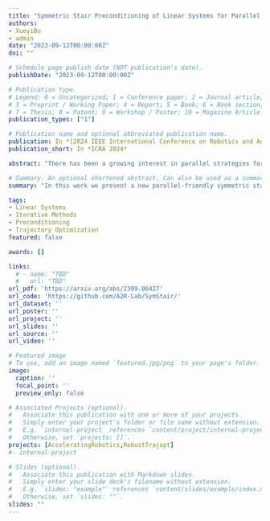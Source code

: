 ```yaml
---
title: "Symmetric Stair Preconditioning of Linear Systems for Parallel Trajectory Optimization"
authors:
- XueyiBu
- admin
date: "2023-09-12T00:00:00Z"
doi: ""

# Schedule page publish date (NOT publication's date).
publishDate: "2023-09-12T00:00:00Z"

# Publication type.
# Legend: 0 = Uncategorized; 1 = Conference paper; 2 = Journal article;
# 3 = Preprint / Working Paper; 4 = Report; 5 = Book; 6 = Book section;
# 7 = Thesis; 8 = Patent; 9 = Workshop / Poster; 10 = Magazine Article
publication_types: ["1"]

# Publication name and optional abbreviated publication name.
publication: In *[2024 IEEE International Conference on Robotics and Automation (ICRA)](http://ieee-icra.org/)*
publication_short: In *ICRA 2024*

abstract: "There has been a growing interest in parallel strategies for solving trajectory optimization problems. One key step in many algorithmic approaches to trajectory optimization is the solution of moderately-large and sparse linear systems. Iterative methods are particularly well-suited for parallel solves of such systems. However, fast and stable convergence of iterative methods is reliant on the application of a high-quality preconditioner that reduces the spread and increase the clustering of the eigenvalues of the target matrix. To improve the performance of these approaches, we present a new parallel-friendly symmetric stair preconditioner. We prove that our preconditioner has advantageous theoretical properties when used in conjunction with iterative methods for trajectory optimization such as a more clustered eigenvalue spectrum. Numerical experiments with typical trajectory optimization problems reveal that as compared to the best alternative parallel preconditioner from the literature, our symmetric stair preconditioner provides up to a 34% reduction in condition number and up to a 25% reduction in the number of resulting linear system solver iterations."

# Summary. An optional shortened abstract. Can also be used as a summary for an extended abstract or poster etc.
summary: "In this work we present a new parallel-friendly symmetric stair preconditioner. We prove that our preconditioner has advantageous theoretical properties when used in conjunction with iterative methods for trajectory optimization such as a more clustered eigenvalue spectrum. Numerical experiments with typical trajectory optimization problems reveal that as compared to the best alternative parallel preconditioner from the literature, our symmetric stair preconditioner provides up to a 34% reduction in condition number and up to a 25% reduction in the number of resulting linear system solver iterations."

tags:
- Linear Systems
- Iterative Methods
- Preconditioning
- Trajectory Optimization
featured: false

awards: []

links:
  # - name: "TBD"
  #   url: "TBD"
url_pdf: 'https://arxiv.org/abs/2309.06427'
url_code: 'https://github.com/A2R-Lab/SymStair/'
url_dataset: ''
url_poster: ''
url_project: ''
url_slides: ''
url_source: ''
url_video: ''

# Featured image
# To use, add an image named `featured.jpg/png` to your page's folder. 
image:
  caption: ''
  focal_point: ''
  preview_only: false

# Associated Projects (optional).
#   Associate this publication with one or more of your projects.
#   Simply enter your project's folder or file name without extension.
#   E.g. `internal-project` references `content/project/internal-project/index.md`.
#   Otherwise, set `projects: []`.
projects: [AcceleratingRobotics,RobustTrajopt]
#- internal-project

# Slides (optional).
#   Associate this publication with Markdown slides.
#   Simply enter your slide deck's filename without extension.
#   E.g. `slides: "example"` references `content/slides/example/index.md`.
#   Otherwise, set `slides: ""`.
slides: ""
---
```


<!-- {{% alert note %}}
Click the *Cite* button above to demo the feature to enable visitors to import publication metadata into their reference management software.
{{% /alert %}}

{{% alert note %}}
Click the *Slides* button above to demo Academic's Markdown slides feature.
{{% /alert %}} -->

<!-- Supplementary notes can be added here, including [code and math](https://sourcethemes.com/academic/docs/writing-markdown-latex/). -->

